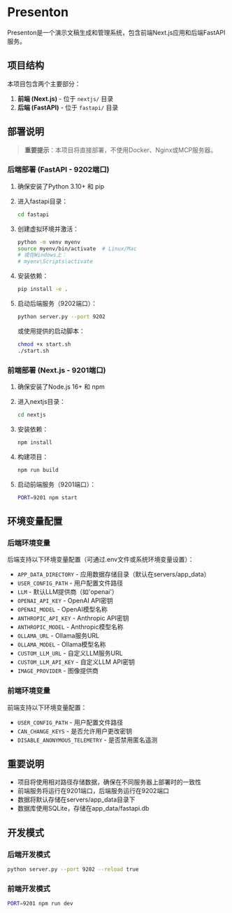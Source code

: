 # Presenton

Presenton是一个演示文稿生成和管理系统，包含前端Next.js应用和后端FastAPI服务。

## 项目结构

本项目包含两个主要部分：

1. **前端 (Next.js)** - 位于 `nextjs/` 目录
2. **后端 (FastAPI)** - 位于 `fastapi/` 目录

## 部署说明

> **重要提示**：本项目将直接部署，不使用Docker、Nginx或MCP服务器。

### 后端部署 (FastAPI - 9202端口)

1. 确保安装了Python 3.10+ 和 pip

2. 进入fastapi目录：
   ```bash
   cd fastapi
   ```

3. 创建虚拟环境并激活：
   ```bash
   python -m venv myenv
   source myenv/bin/activate  # Linux/Mac
   # 或在Windows上：
   # myenv\Scripts\activate
   ```

4. 安装依赖：
   ```bash
   pip install -e .
   ```

5. 启动后端服务（9202端口）：
   ```bash
   python server.py --port 9202
   ```
   或使用提供的启动脚本：
   ```bash
   chmod +x start.sh
   ./start.sh
   ```

### 前端部署 (Next.js - 9201端口)

1. 确保安装了Node.js 16+ 和 npm

2. 进入nextjs目录：
   ```bash
   cd nextjs
   ```

3. 安装依赖：
   ```bash
   npm install
   ```

4. 构建项目：
   ```bash
   npm run build
   ```

5. 启动前端服务（9201端口）：
   ```bash
   PORT=9201 npm start
   ```

## 环境变量配置

### 后端环境变量

后端支持以下环境变量配置（可通过.env文件或系统环境变量设置）：

- `APP_DATA_DIRECTORY` - 应用数据存储目录（默认在servers/app_data）
- `USER_CONFIG_PATH` - 用户配置文件路径
- `LLM` - 默认LLM提供商（如'openai'）
- `OPENAI_API_KEY` - OpenAI API密钥
- `OPENAI_MODEL` - OpenAI模型名称
- `ANTHROPIC_API_KEY` - Anthropic API密钥
- `ANTHROPIC_MODEL` - Anthropic模型名称
- `OLLAMA_URL` - Ollama服务URL
- `OLLAMA_MODEL` - Ollama模型名称
- `CUSTOM_LLM_URL` - 自定义LLM服务URL
- `CUSTOM_LLM_API_KEY` - 自定义LLM API密钥
- `IMAGE_PROVIDER` - 图像提供商

### 前端环境变量

前端支持以下环境变量配置：

- `USER_CONFIG_PATH` - 用户配置文件路径
- `CAN_CHANGE_KEYS` - 是否允许用户更改密钥
- `DISABLE_ANONYMOUS_TELEMETRY` - 是否禁用匿名遥测

## 重要说明

- 项目将使用相对路径存储数据，确保在不同服务器上部署时的一致性
- 前端服务将运行在9201端口，后端服务运行在9202端口
- 数据将默认存储在servers/app_data目录下
- 数据库使用SQLite，存储在app_data/fastapi.db

## 开发模式

### 后端开发模式

```bash
python server.py --port 9202 --reload true
```

### 前端开发模式

```bash
PORT=9201 npm run dev
```